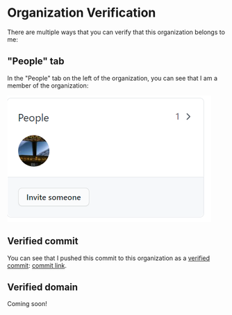 # Organization Verification

There are multiple ways that you can verify that this organization belongs to me:

## "People" tab

In the "People" tab on the left of the organization, you can see that I am a member of the organization:

[![People tab](https://github.com/PilotgamerGuyorg/verification/blob/main/People%20tab.png)](https://github.com/orgs/fredsterorg/people)


## Verified commit

You can see that I pushed this commit to this organization as a [verified commit](https://docs.github.com/en/github/authenticating-to-github/managing-commit-signature-verification): [commit link](https://github.com/fredsterorg/verification/commit/fe891a0cb15c7f2f1b450aed6c5d8fc7073ab00e).


## Verified domain

Coming soon!
